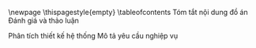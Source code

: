 [](0.0.TrangBia.md)
\newpage
\thispagestyle{empty}
[](0.1.NhanXetCuaGiangVien.md)
\tableofcontents
[](0.2.LoiCamOn_LoiMoDau.md)
Tóm tắt nội dung đồ án
[](0.2.TomTatNoiDungDoAn.md)
Đánh giá và thảo luận
[](0.2.DanhGiaVaThaoLuan.md)
[](0.1.DanhSach.md)

<!--[](1.0.GioiThieuChung.md)-->
<!--[](1.1.GioiThieuMicroservice.md)-->
<!--[](1.2.GioiThieuBaiToanHoaDonDienTu.md)-->
<!--[](1.3.GioiThieuDDD.md)-->

<!--[](2.0.ApDungDDDVoiBaiToanNghiepVu.md)-->

<!--[](3.0.TrienKhaiKienTrucMicroservice.md)-->

<!--[](0.9.KetLuan_TongKet.md)-->
<!--[](_.TaiLieuThamKhao.md)-->

Phân tích thiết kế hệ thống
Mô tả yêu cầu nghiệp vụ